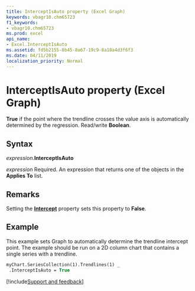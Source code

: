 ```yaml
---
title: InterceptIsAuto property (Excel Graph)
keywords: vbagr10.chm65723
f1_keywords:
- vbagr10.chm65723
ms.prod: excel
api_name:
- Excel.InterceptIsAuto
ms.assetid: fd5b2155-8b45-8a67-19c9-8a18a4d3f6f3
ms.date: 04/11/2019
localization_priority: Normal
---
```



# InterceptIsAuto property (Excel Graph)

**True** if the point where the trendline crosses the value axis is automatically determined by the regression. Read/write **Boolean**.

## Syntax

_expression_.**InterceptIsAuto**

_expression_ Required. An expression that returns one of the objects in the **Applies To** list.

## Remarks

Setting the **[Intercept](Excel.Intercept.md)** property sets this property to **False**.


## Example

This example sets Graph to automatically determine the trendline intercept point. The example should be run on a 2D column chart that contains a single series with a trendline.


```vb
myChart.SeriesCollection(1).Trendlines(1) _ 
 .InterceptIsAuto = True
```

[!include[Support and feedback](~/includes/feedback-boilerplate.md)]